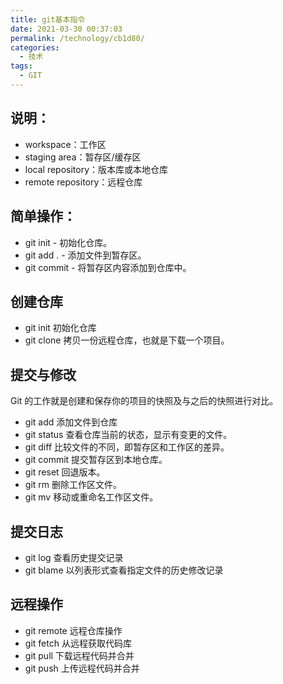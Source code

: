 ```yaml
---
title: git基本指令
date: 2021-03-30 00:37:03
permalink: /technology/cb1d80/
categories:
  - 技术
tags:
  - GIT
---
```

## 说明：
- workspace：工作区
- staging area：暂存区/缓存区
- local repository：版本库或本地仓库
- remote repository：远程仓库
## 简单操作：
- git init - 初始化仓库。
- git add . - 添加文件到暂存区。
- git commit - 将暂存区内容添加到仓库中。

## 创建仓库
- git init	初始化仓库
- git clone	拷贝一份远程仓库，也就是下载一个项目。

## 提交与修改
Git 的工作就是创建和保存你的项目的快照及与之后的快照进行对比。
- git add	添加文件到仓库
- git status	查看仓库当前的状态，显示有变更的文件。
- git diff	比较文件的不同，即暂存区和工作区的差异。
- git commit	提交暂存区到本地仓库。
- git reset	回退版本。
- git rm	删除工作区文件。
- git mv	移动或重命名工作区文件。

## 提交日志
- git log	查看历史提交记录
- git blame <file>	以列表形式查看指定文件的历史修改记录

## 远程操作
- git remote	远程仓库操作
- git fetch	从远程获取代码库
- git pull	下载远程代码并合并
- git push	上传远程代码并合并